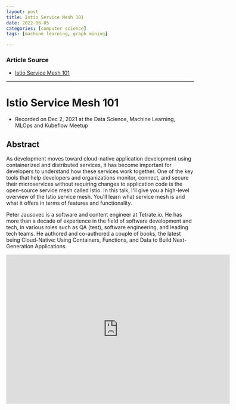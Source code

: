 ```yaml
---
layout: post
title: Istio Service Mesh 101
date: 2022-06-05
categories: [computer science]
tags: [machine learning, graph mining]

---
```


### Article Source

* [Istio Service Mesh 101](https://www.youtube.com/watch?v=mqrtmuoTsuU)


---

# Istio Service Mesh 101


* Recorded on Dec 2, 2021 at the Data Science, Machine Learning, MLOps and Kubeflow Meetup

## Abstract

As development moves toward cloud-native application development using containerized and distributed services, it has become important for developers to understand how these services work together. One of the key tools that help developers and organizations monitor, connect, and secure their microservices without requiring changes to application code is the open-source service mesh called Istio. In this talk, I'll give you a high-level overview of the Istio service mesh. You'll learn what service mesh is and what it offers in terms of features and functionality.

Peter Jausovec is a software and content engineer at Tetrate.io. He has more than a decade of experience in the field of software development and tech, in various roles such as QA (test), software engineering, and leading tech teams. He authored and co-authored a couple of books, the latest being Cloud-Native: Using Containers, Functions, and Data to Build Next-Generation Applications.


<iframe width="600" height="400" src="https://www.youtube.com/embed/mqrtmuoTsuU" title="YouTube video player" frameborder="0" allow="accelerometer; autoplay; clipboard-write; encrypted-media; gyroscope; picture-in-picture" allowfullscreen></iframe>